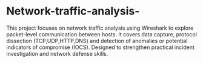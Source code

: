 # Network-traffic-analysis-
This project focuses on network traffic analysis using Wireshark to explore packet-level communication between hosts. It covers data capture, protocol dissection (TCP,UDP,HTTP,DNS) and detection of anomalies or potential indicators of compromise (IOCS). Designed to strengthen practical incident investigation and network defense skills.
